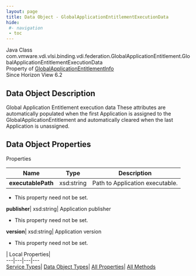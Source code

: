 ```yaml
---
layout: page
title: Data Object - GlobalApplicationEntitlementExecutionData
hide:
 #- navigation
 - toc
---
```






Java Class
    com.vmware.vdi.vlsi.binding.vdi.federation.GlobalApplicationEntitlement.GlobalApplicationEntitlementExecutionData  
Property of
     [GlobalApplicationEntitlementInfo](vdi.federation.GlobalApplicationEntitlement.GlobalApplicationEntitlementInfo.md#field_detail)  
Since 
    Horizon View 6.2

## Data Object Description 

Global Application Entitlement execution data These attributes are automatically populated when the first Application is assigned to the GlobalApplicationEntitlement and automatically cleared when the last Application is unassigned. 

## Data Object Properties

Properties

Name |  Type |  Description   
---|---|---  
**executablePath**|  xsd:string|  Path to Application executable.   


 * This property need not be set.

  
**publisher**|  xsd:string|  Application publisher   


 * This property need not be set.

  
**version**|  xsd:string|  Application version   


 * This property need not be set.

  
  
  
 | Local Properties|   
---|---|---|---  
[Service Types](index-mo_types.md)| [Data Object Types](index-do_types.md)| [All Properties](index-properties.md)| [All Methods](index-methods.md)  
  
  

